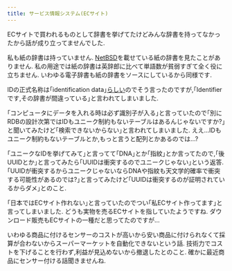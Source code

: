 ```yaml
---
title: サービス情報システム(ECサイト)
---
```


ECサイトで買われるものとして辞書を挙げてたけどみんな辞書を持ってなかったから話が成り立ってませんでした.

私も紙の辞書は持っていません.
[NetBSD](https://eowf.alc.co.jp/search?q=NetBSD)を載せている紙の辞書を見たことがありません.
私の用途では紙の辞書は英辞郎に比べて単語数が貧弱すぎて全く役に立ちません.
いわゆる電子辞書も紙の辞書をソースにしているから同様です.

IDの正式名称は｢identification data｣[らしい](https://eowf.alc.co.jp/search?q=identification+data)のでそう言ったのですが,｢Identifierです,その辞書が間違っている｣と言われてしまいました.

｢コンピュータにデータを入れる時は必ず識別子が入る｣と言っていたので｢別にRDBの設計次第ではIDもユニーク制約もないテーブルはあるんじゃないですか?｣と聞いてみたけど｢検索できないからない｣と言われてしまいました.
ええ…IDもユニーク制約もないテーブルとか,もっと言うと配列とかあるのでは…?

｢ユニークなIDを挙げてみて｣と言ってて｢DNA｣とか｢指紋｣とか言ってたので,｢後UUIDとか｣と言ってみたら｢UUIDは衝突するのでユニークじゃない｣という返答.
｢UUIDが衝突するからユニークじゃないならDNAや指紋も天文学的確率で衝突する可能性があるのでは?｣と言ってみたけど｢UUIDは衝突するのが証明されているからダメ｣とのこと.

｢日本ではECサイト作れない｣と言っていたのでつい｢私ECサイト作ってます｣と言ってしまいました.
どうも実物を売るECサイトを指していたようですね.
ダウンロード販売もECサイトの一種だと思ってたのですが…

いわゆる商品に付けるセンサーのコストが高いから安い商品に付けられなくて採算が合わないからスーパーマーケットを自動化できないという話.
技術力でコストを下げることを行わず,利益が見込めないから撤退したとのこと.
確かに最近商品にセンサー付ける話聞きませんね.
